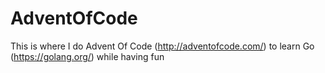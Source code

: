 # AdventOfCode
This is where I do Advent Of Code (http://adventofcode.com/) to learn Go (https://golang.org/) while having fun


